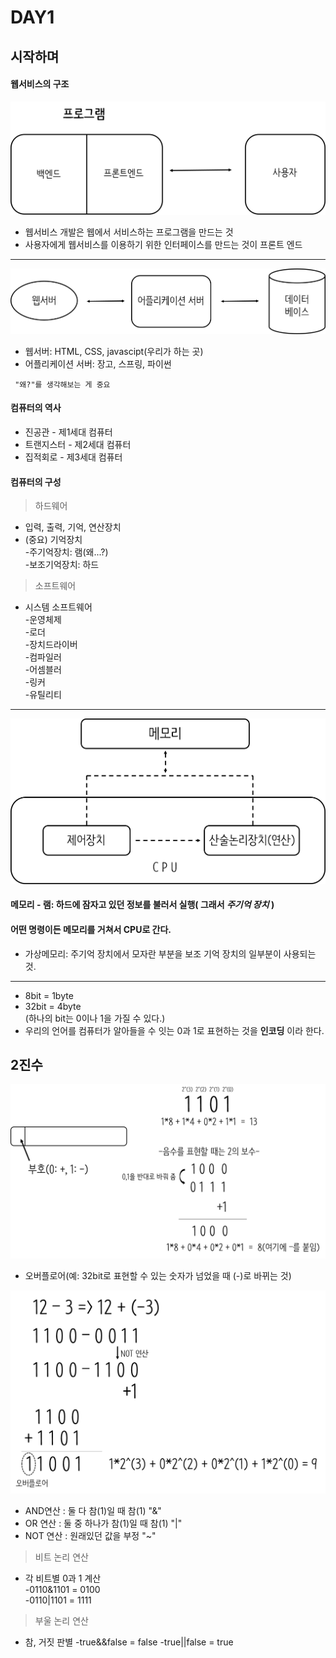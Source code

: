 # DAY1
## 시작하며
#### 웹서비스의 구조  

![프로그램](images/pro.png)
- 웹서비스 개발은 웹에서 서비스하는 프로그램을 만드는 것  
- 사용자에게 웹서비스를 이용하기 위한 인터페이스를 만드는 것이 프론트 엔드  
----------
![웹서버](images/server.png)
- 웹서버: HTML, CSS, javascipt(우리가 하는 곳)  
- 어플리케이션 서버: 장고, 스프링, 파이썬
```
 "왜?"를 생각해보는 게 중요  
```
#### 컴퓨터의 역사
- 진공관 - 제1세대 컴퓨터
- 트랜지스터 - 제2세대 컴퓨터
- 집적회로 - 제3세대 컴퓨터

#### 컴퓨터의 구성  

>하드웨어  
- 입력, 출력, 기억, 연산장치  
- (중요) 기억장치  
 -주기억장치: 램(왜...?)  
 -보조기억장치: 하드  
>소프트웨어  
- 시스템 소프트웨어  
 -운영체제  
 -로더  
 -장치드라이버  
 -컴파일러  
 -어셈블러  
 -링커  
 -유틸리티  

----------
![메모리](images/mem.png)

#### 메모리 - 램: 하드에 잠자고 있던 정보를 불러서 실행( 그래서 *주기억 장치* )  
#### 어떤 명령이든 메모리를 거쳐서 CPU로 간다.  
- 가상메모리: 주기억 장치에서 모자란 부분을 보조 기억 장치의 일부분이 사용되는 것.  

---------

- 8bit = 1byte  
- 32bit = 4byte  
(하나의 bit는 0이나 1을 가질 수 있다.)
- 우리의 언어를 컴퓨터가 알아들을 수 잇는 0과 1로 표현하는 것을 **인코딩** 이라 한다.  

## 2진수  
![2진수](images/2.png)

- 오버플로어(예: 32bit로 표현할 수 있는 숫자가 넘었을 때 (-)로 바뀌는 것)

![연산](images/plus.png)

- AND연산 : 둘 다 참(1)일 때 참(1) "&"  
- OR 연산 : 둘 중 하나가 참(1)일 때 참(1) "|"  
- NOT 연산 : 원래있던 값을 부정 "~"  

>비트 논리 연산  
- 각 비트별 0과 1 계산  
-0110&1101 = 0100  
-0110|1101 = 1111  

>부울 논리 연산
- 참, 거짓 판별
-true&&false = false
-true||false = true
